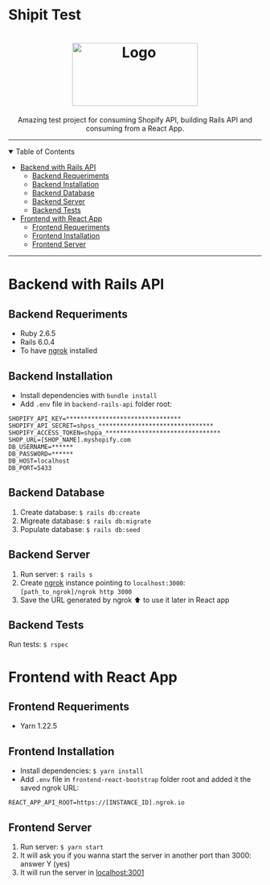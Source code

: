 # Shipit Test

<h1 align="center">
  <a href="https://www.shipit.cl/">
    <img src="https://www.shipit.cl/hs-fs/hubfs/img/shipit-logo.png?width=1000&name=shipit-logo.png" alt="Logo" width="250" height="125">
  </a>
</h1>

<div align="center">
  Amazing test project for consuming Shopify API, building Rails API and consuming from a React App. 
</div>

---

<details open="open">
<summary>Table of Contents</summary>

- [Backend with Rails API](#backend-with-rails-api)
  - [Backend Requeriments](#backend-requeriments)
  - [Backend Installation](#backend-installation)
  - [Backend Database](#backend-database)
  - [Backend Server](#backend-server)
  - [Backend Tests](#backend-tests)
- [Frontend with React App](#frontend-with-react-app)
  - [Frontend Requeriments](#frontend-requeriments)
  - [Frontend Installation](#frontend-installation)
  - [Frontend Server](#frontend-server)

</details>

---

# Backend with Rails API

## Backend Requeriments
- Ruby 2.6.5
- Rails 6.0.4
- To have [ngrok](https://ngrok.com) installed

## Backend Installation
- Install dependencies with `bundle install`
- Add `.env` file in `backend-rails-api` folder root:
```
SHOPIFY_API_KEY=********************************
SHOPIFY_API_SECRET=shpss_********************************
SHOPIFY_ACCESS_TOKEN=shppa_********************************
SHOP_URL=[SHOP_NAME].myshopify.com
DB_USERNAME=******
DB_PASSWORD=******
DB_HOST=localhost
DB_PORT=5433
```

## Backend Database
1. Create database: `$ rails db:create`
2. Migreate database: `$ rails db:migrate`
3. Populate database: `$ rails db:seed`

## Backend Server
1. Run server: `$ rails s`
2. Create [ngrok](https://ngrok.com) instance pointing to `localhost:3000`: `[path_to_ngrok]/ngrok http 3000`
3. Save the URL generated by ngrok ⬆ to use it later in React app

## Backend Tests
Run tests: `$ rspec`

# Frontend with React App

## Frontend Requeriments
- Yarn 1.22.5

## Frontend Installation
- Install dependencies: `$ yarn install`
- Add `.env` file in `frontend-react-bootstrap` folder root and added it the saved ngrok URL:
```
REACT_APP_API_ROOT=https://[INSTANCE_ID].ngrok.io
```

## Frontend Server
1. Run server: `$ yarn start`
2. It will ask you if you wanna start the server in another port than 3000: answer Y (yes)
3. It will run the server in [localhost:3001](http://localhost:3001)